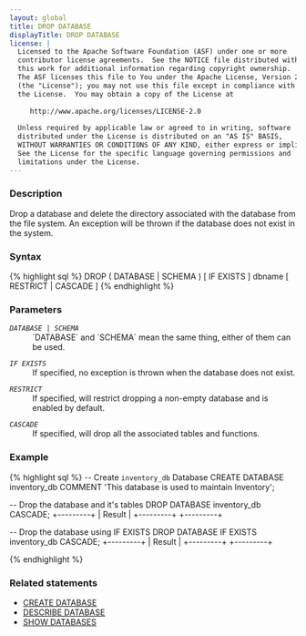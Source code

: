 ```yaml
---
layout: global
title: DROP DATABASE
displayTitle: DROP DATABASE
license: |
  Licensed to the Apache Software Foundation (ASF) under one or more
  contributor license agreements.  See the NOTICE file distributed with
  this work for additional information regarding copyright ownership.
  The ASF licenses this file to You under the Apache License, Version 2.0
  (the "License"); you may not use this file except in compliance with
  the License.  You may obtain a copy of the License at
 
     http://www.apache.org/licenses/LICENSE-2.0
 
  Unless required by applicable law or agreed to in writing, software
  distributed under the License is distributed on an "AS IS" BASIS,
  WITHOUT WARRANTIES OR CONDITIONS OF ANY KIND, either express or implied.
  See the License for the specific language governing permissions and
  limitations under the License.
---
```


### Description

Drop a database and delete the directory associated with the database from the file system. An 
exception will be thrown if the database does not exist in the system. 

### Syntax

{% highlight sql %}
DROP ( DATABASE | SCHEMA ) [ IF EXISTS ] dbname [ RESTRICT | CASCADE ]
{% endhighlight %}


### Parameters

<dl>
  <dt><code><em>DATABASE | SCHEMA</em></code></dt>
  <dd>`DATABASE` and `SCHEMA` mean the same thing, either of them can be used.</dd>
</dl>

<dl>
  <dt><code><em>IF EXISTS</em></code></dt>
  <dd>If specified, no exception is thrown when the database does not exist.</dd>
</dl>

<dl>
  <dt><code><em>RESTRICT</em></code></dt>
  <dd>If specified, will restrict dropping a non-empty database and is enabled by default.</dd>
</dl>

<dl>
  <dt><code><em>CASCADE</em></code></dt>
  <dd>If specified, will drop all the associated tables and functions.</dd>
</dl>

### Example
{% highlight sql %}
-- Create `inventory_db` Database
CREATE DATABASE inventory_db COMMENT 'This database is used to maintain Inventory';

-- Drop the database and it's tables
DROP DATABASE inventory_db CASCADE;
+---------+
| Result  |
+---------+
+---------+

-- Drop the database using IF EXISTS
DROP DATABASE IF EXISTS inventory_db CASCADE;
+---------+
| Result  |
+---------+
+---------+

{% endhighlight %}

### Related statements
- [CREATE DATABASE](sql-ref-syntax-ddl-create-database.html)
- [DESCRIBE DATABASE](sql-ref-syntax-aux-describe-database.html)
- [SHOW DATABASES](sql-ref-syntax-aux-show-databases.html)
